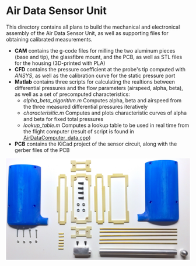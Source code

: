 # Air Data Sensor Unit

This directory contains all plans to build the mechanical and electronical assembly of the Air Data Sensor Unit, as well as supporting files for obtaining calibrated measurements.

- **CAM** contains the g-code files for milling the two aluminum pieces (base and tip), the glassfibre mount, and the PCB, as well as STL files for the housing (3D-printed with PLA)
- **CFD** contains the pressure coefficient at the probe's tip computed with *ANSYS*, as well as the calibration curve for the static pressure port
- **Matlab** contains three scripts for calculating the realtions between differential pressures and the flow parameters (airspeed, alpha, beta), as well as a set of precomputed characteristics:
  - *alpha_beta_algorithm.m* Computes alpha, beta and airspeed from the three measured differential pressures iteratively
  - *characterisitic.m* Computes and plots characteristic curves of alpha and beta for fixed total pressures
  - *lookup_table.m* Computes a lookup table to be used in real time from the flight computer (result of script is found in [AirDataComputer_data.cpp](/Flight_Computer/Main/sensors/AirDataComputer_data.cpp))
- **PCB** contains the KiCad project of the sensor circuit, along with the gerber files of the PCB

![Air Data Sensor Unit](Air_Data_Sensor_Unit.JPG)

